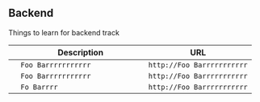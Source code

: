 ## Backend

Things to learn for backend track 

|                |Description                    |URL                          |
|----------------|-------------------------------|--------------------------------------------------------------------------------------------------------------------|
|                |`Foo Barrrrrrrrrrr`            |`http://Foo Barrrrrrrrrrr`                                                                                          |
|                |`Foo Barrrrrrrrrrr`            |`http://Foo Barrrrrrrrrrr`                                                                                          |
|                |`Fo Barrrr                    `|`http://Foo Barrrrrrrrrrr`                                                                                          |
